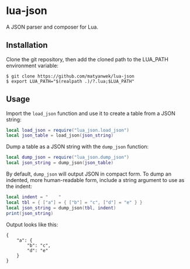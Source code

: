 # lua-json

A JSON parser and composer for Lua.

## Installation

Clone the git repository, then add the cloned path to the LUA_PATH environment variable:
```console
$ git clone https://github.com/matyanwek/lua-json
$ export LUA_PATH="$(realpath .)/?.lua;$LUA_PATH"
```

## Usage

Import the `load_json` function and use it to create a table from a JSON string:
```lua
local load_json = require("lua_json.load_json")
local json_table = load_json(json_string)
```

Dump a table as a JSON string with the `dump_json` function:
```lua
local dump_json = require("lua_json.dump_json")
local json_string = dump_json(json_table)
```

By default, `dump_json` will output JSON in compact form.
To dump an indented, more human-readable form, include a string argument to use as the indent:
```lua
local indent = "    "
local tbl = { ["a"] = { ["b"] = "c", ["d"] = "e" } }
local json_string = dump_json(tbl, indent)
print(json_string)
```
Output looks like this:
```
{
    "a": {
        "b": "c",
        "d": "e"
    }
}
```
